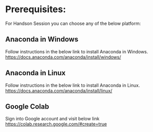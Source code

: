 # Prerequisites:

For Handson Session you can choose any of the below platform:

## Anaconda in Windows
Follow instructions in the below link to install Anaconda in Windows.
https://docs.anaconda.com/anaconda/install/windows/
## Anaconda in Linux
Follow instructions in the below link to install Anaconda in Linux.
https://docs.anaconda.com/anaconda/install/linux/
## Google Colab
Sign into Google account and visit below link
https://colab.research.google.com/#create=true
